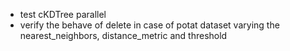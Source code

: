 * test cKDTree parallel
* verify the behave of delete in case of potat dataset varying the nearest_neighbors, distance_metric and threshold 